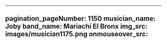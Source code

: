 ------
pagination_pageNumber: 1150
musician_name: Joby
band_name: Mariachi El Bronx
img_src: images/musician1175.png
onmouseover_src: 
------
